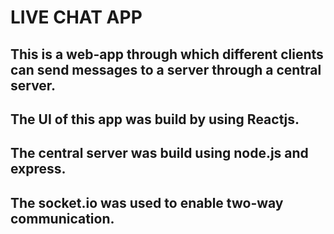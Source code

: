 # LIVE CHAT APP
## This is a web-app through which different clients can send messages to a server through a central server.
## The UI of this app was build by using Reactjs.
## The central server was build using node.js and express.
## The socket.io was used to enable two-way communication.
